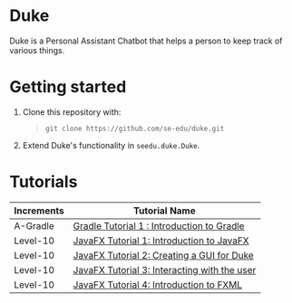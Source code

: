# Duke

Duke is a Personal Assistant Chatbot that helps a person to keep track of various things.

# Getting started

1. Clone this repository with: 

    > `git clone https://github.com/se-edu/duke.git`

1. Extend Duke's functionality in `seedu.duke.Duke`.

# Tutorials 

Increments | Tutorial Name
---|---
A-Gradle | [Gradle Tutorial 1 : Introduction to Gradle](tutorials/gradle-tutorial-1-introduction-to-gradle.md)
Level-10 | [JavaFX Tutorial 1: Introduction to JavaFX](tutorials/ui-tutorial-1-introduction-to-javafx.md)
Level-10 | [JavaFX Tutorial 2: Creating a GUI for Duke](tutorials/ui-tutorial-2-creating-a-gui-for-duke.md) 
Level-10 | [JavaFX Tutorial 3: Interacting with the user](tutorials/ui-tutorial-3-interacting-with-the-user.md) 
Level-10 | [JavaFX Tutorial 4: Introduction to FXML](tutorials/ui-tutorial-4-introduction-to-fxml.md)
